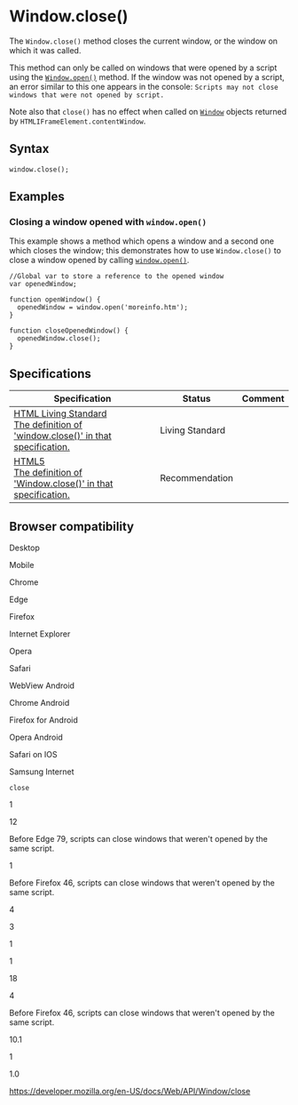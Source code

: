 Window.close()
==============

The `Window.close()` method closes the current window, or the window on which it was called.

This method can only be called on windows that were opened by a script using the [`Window.open()`](open) method. If the window was not opened by a script, an error similar to this one appears in the console: `Scripts may not close windows that were not opened by script.`

Note also that `close()` has no effect when called on [`Window`](../window) objects returned by `HTMLIFrameElement.contentWindow`.

Syntax
------

    window.close();

Examples
--------

### Closing a window opened with `window.open()`

This example shows a method which opens a window and a second one which closes the window; this demonstrates how to use `Window.close()` to close a window opened by calling [`window.open()`](open).

    //Global var to store a reference to the opened window
    var openedWindow;

    function openWindow() {
      openedWindow = window.open('moreinfo.htm');
    }

    function closeOpenedWindow() {
      openedWindow.close();
    }

Specifications
--------------

<table><thead><tr class="header"><th>Specification</th><th>Status</th><th>Comment</th></tr></thead><tbody><tr class="odd"><td><a href="https://html.spec.whatwg.org/multipage/#dom-window-close">HTML Living Standard<br />
<span class="small">The definition of 'window.close()' in that specification.</span></a></td><td><span class="spec-living">Living Standard</span></td><td></td></tr><tr class="even"><td><a href="https://www.w3.org/TR/html52/browsers.html#dom-window-close">HTML5<br />
<span class="small">The definition of 'Window.close()' in that specification.</span></a></td><td><span class="spec-rec">Recommendation</span></td><td></td></tr></tbody></table>

Browser compatibility
---------------------

Desktop

Mobile

Chrome

Edge

Firefox

Internet Explorer

Opera

Safari

WebView Android

Chrome Android

Firefox for Android

Opera Android

Safari on IOS

Samsung Internet

`close`

1

12

Before Edge 79, scripts can close windows that weren't opened by the same script.

1

Before Firefox 46, scripts can close windows that weren't opened by the same script.

4

3

1

1

18

4

Before Firefox 46, scripts can close windows that weren't opened by the same script.

10.1

1

1.0

<a href="https://developer.mozilla.org/en-US/docs/Web/API/Window/close" class="_attribution-link">https://developer.mozilla.org/en-US/docs/Web/API/Window/close</a>
